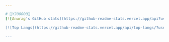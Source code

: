 ```yaml
---

# 🐳YJOOOOO🐳
[![Anurag's GitHub stats](https://github-readme-stats.vercel.app/api?username=yjooooo&show_icons=true&theme=tokyonight)](https://github.com/anuraghazra/github-readme-stats)

[![Top Langs](https://github-readme-stats.vercel.app/api/top-langs/?username=yjooooo&layout=compact)](https://github.com/anuraghazra/github-readme-stats)

---
```

